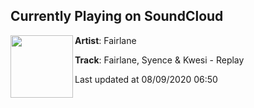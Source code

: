 ## Currently Playing on SoundCloud

[<img align="left" width="100" src="https://i1.sndcdn.com/artworks-r6ju1yycc4KL2zFA-8ULEOw-t50x50.jpg">](https://soundcloud.com/fairlaneofficial/fairlane-syence-kwesi-replay)

**Artist**: Fairlane 

**Track**: Fairlane, Syence & Kwesi - Replay

Last updated at 08/09/2020 06:50
